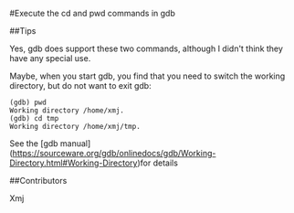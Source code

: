 #Execute the cd and pwd commands in gdb

##Tips

Yes, gdb does support these two commands, although I didn't think they have any special use.

Maybe, when you start gdb, you find that you need to switch the working directory, but do not want to exit gdb:

```
(gdb) pwd
Working directory /home/xmj.
(gdb) cd tmp
Working directory /home/xmj/tmp.
```

See the [gdb manual] (https://sourceware.org/gdb/onlinedocs/gdb/Working-Directory.html#Working-Directory)for details 

##Contributors

Xmj



